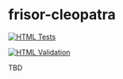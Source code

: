 # frisor-cleopatra
[![HTML Tests](https://github.com/NTIG-Uppsala/frisor-cleopatra/actions/workflows/html-tests.yml/badge.svg)](https://github.com/NTIG-Uppsala/frisor-cleopatra/actions/workflows/html-tests.yml)

[![HTML Validation](https://github.com/NTIG-Uppsala/frisor-cleopatra/actions/workflows/html-validation.yml/badge.svg?branch=master)](https://github.com/NTIG-Uppsala/frisor-cleopatra/actions/workflows/html-validation.yml)

TBD
